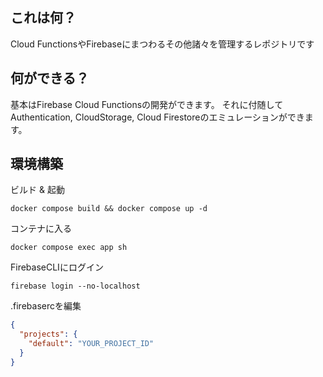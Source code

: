 ## これは何？
Cloud FunctionsやFirebaseにまつわるその他諸々を管理するレポジトリです

## 何ができる？
基本はFirebase Cloud Functionsの開発ができます。
それに付随してAuthentication, CloudStorage, Cloud Firestoreのエミュレーションができます。

## 環境構築
ビルド & 起動
```shell
docker compose build && docker compose up -d
```

コンテナに入る
```shell
docker compose exec app sh
```

FirebaseCLIにログイン
```shell
firebase login --no-localhost
```

.firebasercを編集
```json
{
  "projects": {
    "default": "YOUR_PROJECT_ID"
  }
}
```